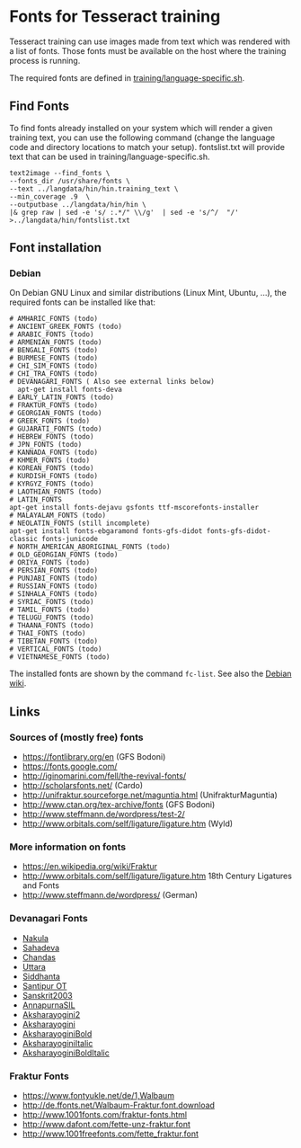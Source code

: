 # Fonts for Tesseract training

Tesseract training can use images made from text which was rendered with a list of fonts. Those fonts must be available on the host where the training process is running.

The required fonts are defined in [training/language-specific.sh](https://github.com/tesseract-ocr/tesseract/blob/master/training/language-specific.sh).

## Find Fonts

To find fonts already installed on your system  which will render a given training text, you can use the following command (change the language code and directory locations to match your setup). fontslist.txt will provide text that can be used in training/language-specific.sh.

```
text2image --find_fonts \
--fonts_dir /usr/share/fonts \
--text ../langdata/hin/hin.training_text \
--min_coverage .9  \
--outputbase ../langdata/hin/hin \
|& grep raw | sed -e 's/ :.*/" \\/g'  | sed -e 's/^/  "/' >../langdata/hin/fontslist.txt
```

## Font installation

### Debian

On Debian GNU Linux and similar distributions (Linux Mint, Ubuntu, ...),
the required fonts can be installed like that:

    # AMHARIC_FONTS (todo)
    # ANCIENT_GREEK_FONTS (todo)
    # ARABIC_FONTS (todo)
    # ARMENIAN_FONTS (todo)
    # BENGALI_FONTS (todo)
    # BURMESE_FONTS (todo)
    # CHI_SIM_FONTS (todo)
    # CHI_TRA_FONTS (todo)
    # DEVANAGARI_FONTS ( Also see external links below)
      apt-get install fonts-deva
    # EARLY_LATIN_FONTS (todo)
    # FRAKTUR_FONTS (todo)
    # GEORGIAN_FONTS (todo)
    # GREEK_FONTS (todo)
    # GUJARATI_FONTS (todo)
    # HEBREW_FONTS (todo)
    # JPN_FONTS (todo)
    # KANNADA_FONTS (todo)
    # KHMER_FONTS (todo)
    # KOREAN_FONTS (todo)
    # KURDISH_FONTS (todo)
    # KYRGYZ_FONTS (todo)
    # LAOTHIAN_FONTS (todo)
    # LATIN_FONTS
    apt-get install fonts-dejavu gsfonts ttf-mscorefonts-installer
    # MALAYALAM_FONTS (todo)
    # NEOLATIN_FONTS (still incomplete)
    apt-get install fonts-ebgaramond fonts-gfs-didot fonts-gfs-didot-classic fonts-junicode
    # NORTH_AMERICAN_ABORIGINAL_FONTS (todo)
    # OLD_GEORGIAN_FONTS (todo)
    # ORIYA_FONTS (todo)
    # PERSIAN_FONTS (todo)
    # PUNJABI_FONTS (todo)
    # RUSSIAN_FONTS (todo)
    # SINHALA_FONTS (todo)
    # SYRIAC_FONTS (todo)
    # TAMIL_FONTS (todo)
    # TELUGU_FONTS (todo)
    # THAANA_FONTS (todo)
    # THAI_FONTS (todo)
    # TIBETAN_FONTS (todo)
    # VERTICAL_FONTS (todo)
    # VIETNAMESE_FONTS (todo)

The installed fonts are shown by the command `fc-list`. See also the [Debian wiki](https://wiki.debian.org/Fonts).

## Links

### Sources of (mostly free) fonts

* https://fontlibrary.org/en (GFS Bodoni)
* https://fonts.google.com/
* http://iginomarini.com/fell/the-revival-fonts/
* http://scholarsfonts.net/ (Cardo)
* http://unifraktur.sourceforge.net/maguntia.html (UnifrakturMaguntia)
* http://www.ctan.org/tex-archive/fonts (GFS Bodoni)
* http://www.steffmann.de/wordpress/test-2/
* http://www.orbitals.com/self/ligature/ligature.htm (Wyld)

### More information on fonts

* https://en.wikipedia.org/wiki/Fraktur
* http://www.orbitals.com/self/ligature/ligature.htm 18th Century Ligatures and Fonts
* http://www.steffmann.de/wordpress/ (German)

### Devanagari Fonts

* [Nakula](http://bombay.indology.info/software/fonts/devanagari/nakula.ttf)
* [Sahadeva](http://bombay.indology.info/software/fonts/devanagari/sahadeva.ttf)
* [Chandas](http://www.sanskritweb.net/cakram/chandas.ttf)
* [Uttara](http://www.sanskritweb.net/cakram/uttara.ttf)
* [Siddhanta](https://sites.google.com/site/bayaryn/siddhanta-variations.zip?attredirects=0)
* [Santipur OT](http://www.sanskritweb.net/itrans/santipurot.zip)
* [Sanskrit2003](http://www.sanskritweb.net/itrans/sanskrit2003.zip)
* [AnnapurnaSIL](http://software.sil.org/downloads/d/annapurna/AnnapurnaSIL-1.201.zip)
* [Aksharayogini2](http://aksharyogini.sudhanwa.com/download/Aksharyogini2Normal.ttf)
* [Aksharayogini](http://aksharyogini.sudhanwa.com/download/AksharyoginiNormal.ttf)
* [AksharayoginiBold](http://aksharyogini.sudhanwa.com/download/AksharyoginiBold.ttf)
* [AksharayoginiItalic](http://aksharyogini.sudhanwa.com/download/AksharyoginiItalic.ttf)
* [AksharayoginiBoldItalic](http://aksharyogini.sudhanwa.com/download/AksharyoginiBoldItalic.ttf)

### Fraktur Fonts

* https://www.fontyukle.net/de/1,Walbaum
* http://de.ffonts.net/Walbaum-Fraktur.font.download
* http://www.1001fonts.com/fraktur-fonts.html
* http://www.dafont.com/fette-unz-fraktur.font
* http://www.1001freefonts.com/fette_fraktur.font
